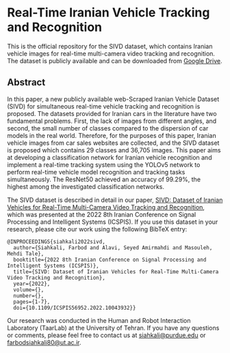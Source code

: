 # Real-Time Iranian Vehicle Tracking and Recognition

This is the official repository for the SIVD dataset, which contains Iranian vehicle images for real-time multi-camera video tracking and recognition. The dataset is publicly available and can be downloaded from [Google Drive](https://drive.google.com/drive/folders/1UaYEfc2DZJ11psUp9iQm0n-mcNiTZmSA?usp=share_link).

## Abstract
In this paper, a new publicly available web-Scraped Iranian Vehicle Dataset (SIVD) for simultaneous real-time vehicle tracking and recognition is proposed. The datasets provided for Iranian cars in the literature have two fundamental problems. First, the lack of images from different angles, and second, the small number of classes compared to the dispersion of car models in the real world. Therefore, for the purposes of this paper, Iranian vehicle images from car sales websites are collected, and the SIVD dataset is proposed which contains 29 classes and 36,705 images. This paper aims at developing a classification network for Iranian vehicle recognition and implement a real-time tracking system using the YOLOv5 network to perform real-time vehicle model recognition and tracking tasks simultaneously. The ResNet50 achieved an accuracy of 99.29%, the highest among the investigated classification networks.

<!---Dataset available on [Kaggle](https://www.kaggle.com/datasets/farbodsiahkali/scraped-iranian-vehicle-dataset).-->

The SIVD dataset is described in detail in our paper, [SIVD: Dataset of Iranian Vehicles for Real-Time Multi-Camera Video Tracking and Recognition](https://ieeexplore.ieee.org/document/10043932), which was presented at the 2022 8th Iranian Conference on Signal Processing and Intelligent Systems (ICSPIS). If you use this dataset in your research, please cite our work using the following BibTeX entry:

```
@INPROCEEDINGS{siahkali2022sivd,
  author={Siahkali, Farbod and Alavi, Seyed Amirmahdi and Masouleh, Mehdi Tale},
  booktitle={2022 8th Iranian Conference on Signal Processing and Intelligent Systems (ICSPIS)}, 
  title={SIVD: Dataset of Iranian Vehicles for Real-Time Multi-Camera Video Tracking and Recognition}, 
  year={2022},
  volume={},
  number={},
  pages={1-7},
  doi={10.1109/ICSPIS56952.2022.10043932}}
```
<p>Our research was conducted in the Human and Robot Interaction Laboratory (TaarLab) at the University of Tehran. If you have any questions or comments, please feel free to contact us at <a href="mailto:siahkali@purdue.edu" target="_new">siahkali@purdue.edu</a> or <a href="mailto:farbodsiahkali80@ut.ac.ir" target="_new">farbodsiahkali80@ut.ac.ir</a>.</p>
